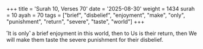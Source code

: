 +++
title = 'Surah 10, Verses 70'
date = '2025-08-30'
weight = 1434
surah = 10
ayah = 70
tags = ["brief", "disbelief", "enjoyment", "make", "only", "punishment", "return", "severe", "taste", "world"]
+++

˹It is only˺ a brief enjoyment in this world, then to Us is their return, then We will make them taste the severe punishment for their disbelief.